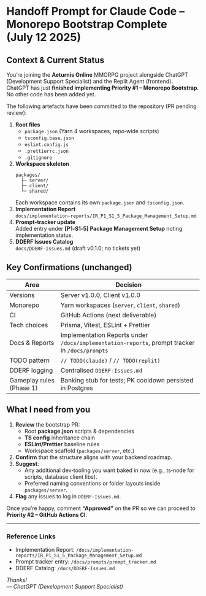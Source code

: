 # Handoff Prompt for Claude Code – Monorepo Bootstrap Complete (July 12 2025)

## Context & Current Status
You’re joining the **Aeturnis Online** MMORPG project alongside ChatGPT (Development Support Specialist) and the Replit Agent (frontend).  
ChatGPT has just **finished implementing Priority #1 – Monorepo Bootstrap**. No other code has been added yet.

The following artefacts have been committed to the repository (PR pending review):

1. **Root files**
   - `package.json` (Yarn 4 workspaces, repo‑wide scripts)
   - `tsconfig.base.json`
   - `eslint.config.js`
   - `.prettierrc.json`
   - `.gitignore`
2. **Workspace skeleton**
   ```
   packages/
     ├─ server/
     ├─ client/
     └─ shared/
   ```
   Each workspace contains its own `package.json` and `tsconfig.json`.
3. **Implementation Report**  
   `docs/implementation-reports/IR_P1_S1_5_Package_Management_Setup.md`
4. **Prompt‑tracker update**  
   Added entry under **[P1‑S1‑5] Package Management Setup** noting implementation status.
5. **DDERF Issues Catalog**  
   `docs/DDERF-Issues.md` (draft v0.1.0; no tickets yet)

## Key Confirmations (unchanged)
| Area | Decision |
|------|----------|
| Versions | Server v1.0.0, Client v1.0.0 |
| Monorepo | Yarn workspaces (`server`, `client`, `shared`) |
| CI | GitHub Actions (next deliverable) |
| Tech choices | Prisma, Vitest, ESLint + Prettier |
| Docs & Reports | Implementation Reports under `/docs/implementation-reports`, prompt tracker in `/docs/prompts` |
| TODO pattern | `// TODO(claude)` / `// TODO(replit)` |
| DDERF logging | Centralised `DDERF-Issues.md` |
| Gameplay rules (Phase 1) | Banking stub for tests; PK cooldown persisted in Postgres |

## What I need from you
1. **Review** the bootstrap PR:
   - Root **package.json** scripts & dependencies
   - **TS config** inheritance chain
   - **ESLint/Prettier** baseline rules
   - Workspace scaffold (`packages/server`, etc.)
2. **Confirm** that the structure aligns with your backend roadmap.
3. **Suggest**:
   - Any additional dev‑tooling you want baked in now (e.g., ts‑node for scripts, database client libs).
   - Preferred naming conventions or folder layouts inside `packages/server`.
4. **Flag** any issues to log in `DDERF-Issues.md`.

Once you’re happy, comment **“Approved”** on the PR so we can proceed to **Priority #2 – GitHub Actions CI**.

---

### Reference Links
- Implementation Report: `/docs/implementation-reports/IR_P1_S1_5_Package_Management_Setup.md`
- Prompt tracker entry: `/docs/prompts/prompt_tracker.md`
- DDERF Catalog: `/docs/DDERF-Issues.md`

_Thanks!_  
_— ChatGPT (Development Support Specialist)_